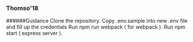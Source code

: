 ### Thomso'18

######Guidance
	Clone the repository.
	Copy  .env.sample into new .env file and fill up the credentials
	Run npm run webpack ( for webpack ).
	Run npm start ( express server ).